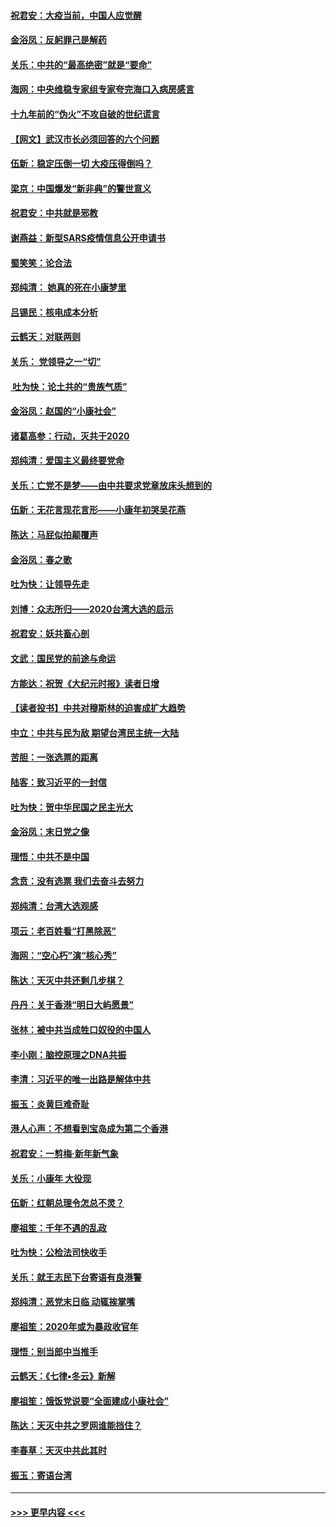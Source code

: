 #### [祝君安：大疫当前，中国人应觉醒](../pages/nsc993/n11821946.md?t=01261831) 
#### [金浴凤：反躬罪己是解药](../pages/nsc993/n11820280.md?t=01261831) 
#### [关乐：中共的“最高绝密”就是“要命”](../pages/nsc993/n11816946.md?t=01261831) 
#### [海网：中央维稳专家组专家夸完海口入病房感言](../pages/nsc993/n11815138.md?t=01261831) 
#### [十九年前的“伪火”不攻自破的世纪谎言](../pages/nsc993/n11813238.md?t=01261831) 
#### [【网文】武汉市长必须回答的六个问题](../pages/nsc993/n11813848.md?t=01261831) 
#### [伍新：稳定压倒一切 大疫压得倒吗？](../pages/nsc993/n11812634.md?t=01261831) 
#### [梁京：中国爆发“新非典”的警世意义](../pages/nsc993/n11812554.md?t=01261831) 
#### [祝君安：中共就是邪教](../pages/nsc993/n11812431.md?t=01261831) 
#### [谢燕益：新型SARS疫情信息公开申请书](../pages/nsc993/n11808840.md?t=01261831) 
#### [蜀笑笑：论合法](../pages/nsc993/n11808064.md?t=01261831) 
#### [郑纯清： 她真的死在小康梦里](../pages/nsc993/n11806623.md?t=01261831) 
#### [吕锡民：核电成本分析](../pages/nsc993/n11806284.md?t=01261831) 
#### [云鹤天：对联两则](../pages/nsc993/n11805957.md?t=01261831) 
#### [关乐： 党领导之一“切”](../pages/nsc993/n11804505.md?t=01261831) 
#### [ 吐为快：论土共的“贵族气质”](../pages/nsc993/n11804490.md?t=01261831) 
#### [金浴凤：赵国的“小康社会”](../pages/nsc993/n11804452.md?t=01261831) 
#### [诸葛高参：行动，灭共于2020](../pages/nsc993/n11804120.md?t=01261831) 
#### [郑纯清：爱国主义最终要党命](../pages/nsc993/n11802197.md?t=01261831) 
#### [关乐：亡党不是梦——由中共要求党章放床头想到的](../pages/nsc993/n11802156.md?t=01261831) 
#### [伍新：无花言现花言形——小康年初哭吴花燕](../pages/nsc993/n11800044.md?t=01261831) 
#### [陈达：马屁似拍颠覆声](../pages/nsc993/n11800010.md?t=01261831) 
#### [金浴凤：春之歌](../pages/nsc993/n11797687.md?t=01261831) 
#### [吐为快：让领导先走](../pages/nsc993/n11797512.md?t=01261831) 
#### [刘博：众志所归——2020台湾大选的启示](../pages/nsc993/n11796878.md?t=01261831) 
#### [祝君安：妖共畜心剖](../pages/nsc993/n11794273.md?t=01261831) 
#### [文武：国民党的前途与命运](../pages/nsc993/n11794198.md?t=01261831) 
#### [方能达：祝贺《大纪元时报》读者日增](../pages/nsc993/n11793807.md?t=01261831) 
#### [【读者投书】中共对穆斯林的迫害成扩大趋势](../pages/nsc993/n11791371.md?t=01261831) 
#### [中立：中共与民为敌 期望台湾民主统一大陆](../pages/nsc993/n11790392.md?t=01261831) 
#### [苦胆：一张选票的距离](../pages/nsc993/n11788914.md?t=01261831) 
#### [陆客：致习近平的一封信](../pages/nsc993/n11788867.md?t=01261831) 
#### [吐为快：贺中华民国之民主光大](../pages/nsc993/n11788618.md?t=01261831) 
#### [金浴凤：末日党之像](../pages/nsc993/n11787475.md?t=01261831) 
#### [理悟：中共不是中国](../pages/nsc993/n11787463.md?t=01261831) 
#### [念贲：没有选票  我们去奋斗去努力](../pages/nsc993/n11787398.md?t=01261831) 
#### [郑纯清：台湾大选观感](../pages/nsc993/n11786210.md?t=01261831) 
#### [项云：老百姓看“打黑除恶”](../pages/nsc993/n11785398.md?t=01261831) 
#### [海网：“空心朽”演“核心秀”](../pages/nsc993/n11783874.md?t=01261831) 
#### [陈达：天灭中共还剩几步棋？](../pages/nsc993/n11783719.md?t=01261831) 
#### [丹丹：关于香港“明日大屿愿景”](../pages/nsc993/n11783273.md?t=01261831) 
#### [张林：被中共当成牲口奴役的中国人](../pages/nsc993/n11782397.md?t=01261831) 
#### [李小刚：脑控原理之DNA共振](../pages/nsc993/n11780962.md?t=01261831) 
#### [李清：习近平的唯一出路是解体中共](../pages/nsc993/n11780866.md?t=01261831) 
#### [振玉：炎黄巨难奇耻](../pages/nsc993/n11779632.md?t=01261831) 
#### [港人心声：不想看到宝岛成为第二个香港](../pages/nsc993/n11778817.md?t=01261831) 
#### [祝君安：一剪梅‧新年新气象](../pages/nsc993/n11776340.md?t=01261831) 
#### [关乐：小康年 大役现](../pages/nsc993/n11774213.md?t=01261831) 
#### [伍新：红朝总理令怎总不灵？](../pages/nsc993/n11770813.md?t=01261831) 
#### [廖祖笙：千年不遇的乱政](../pages/nsc993/n11770373.md?t=01261831) 
#### [吐为快：公检法司快收手](../pages/nsc993/n11770359.md?t=01261831) 
#### [关乐：就王志民下台寄语有良港警](../pages/nsc993/n11769903.md?t=01261831) 
#### [郑纯清：恶党末日临 动辄挨掌嘴](../pages/nsc993/n11769356.md?t=01261831) 
#### [廖祖笙：2020年或为暴政收官年](../pages/nsc993/n11768216.md?t=01261831) 
#### [理悟：别当郎中当推手](../pages/nsc993/n11768243.md?t=01261831) 
#### [云鹤天：《七律▪冬云》新解](../pages/nsc993/n11768204.md?t=01261831) 
#### [廖祖笙：饿饭党说要“全面建成小康社会”](../pages/nsc993/n11767482.md?t=01261831) 
#### [陈达：天灭中共之罗网谁能挡住？](../pages/nsc993/n11767465.md?t=01261831) 
#### [李春草：天灭中共此其时](../pages/nsc993/n11767452.md?t=01261831) 
#### [振玉：寄语台湾](../pages/nsc993/n11767432.md?t=01261831) 

----
#### [ >>> 更早内容 <<< ](../indexes/nsc993-earlier.md)
